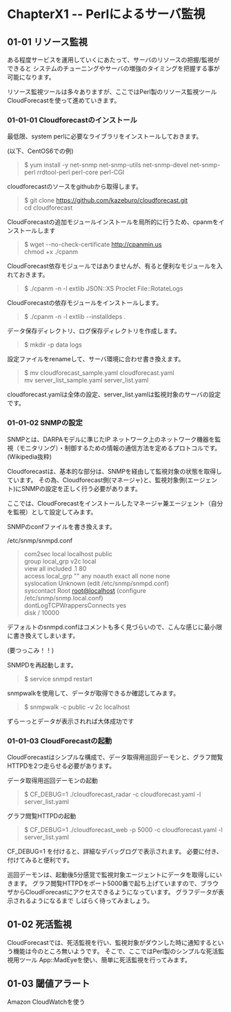 ChapterX1 -- Perlによるサーバ監視
===

01-01 リソース監視
---

ある程度サービスを運用していくにあたって、サーバのリソースの把握/監視ができると
システムのチューニングやサーバの増強のタイミングを把握する事が可能になります。

リソース監視ツールは多々ありますが、ここではPerl製のリソース監視ツール
CloudForecastを使って進めていきます。


### 01-01-01 Cloudforecastのインストール

最低限、system perlに必要なライブラリをインストールしておきます。

(以下、CentOS6での例)

  >$ yum install -y net-snmp net-snmp-utils net-snmp-devel net-snmp-perl rrdtool-perl perl-core perl-CGI

cloudforecastのソースをgithubから取得します。

  >$ git clone https://github.com/kazeburo/cloudforecast.git  
  cd cloudforecast
   
CloudForecastの追加モジュールインストールを局所的に行うため、cpanmをインストールします

  >$ wget --no-check-certificate http://cpanmin.us  
  chmod +x ./cpanm

CloudForecast依存モジュールではありませんが、有ると便利なモジュールを入れておきます。

  >$ ./cpanm -n -l extlib JSON::XS Proclet File::RotateLogs

CloudForecastの依存モジュールをインストールします。

  >$ ./cpanm -n -l extlib --installdeps .

データ保存ディレクトリ、ログ保存ディレクトリを作成します。

  >$ mkdir -p data logs

設定ファイルをrenameして、サーバ環境に合わせ書き換えます。

  >$ mv cloudforecast_sample.yaml cloudforecast.yaml  
  mv server_list_sample.yaml server_list.yaml

cloudforecast.yamlは全体の設定、server_list.yamlは監視対象のサーバの設定です。


### 01-01-02 SNMPの設定

SNMPとは、DARPAモデルに準じたIP ネットワーク上のネットワーク機器を監視（モニタリング）・制御するための情報の通信方法を定めるプロトコルです。(Wikipedia抜粋)

Cloudforecastは、基本的な部分は、SNMPを経由して監視対象の状態を取得しています。
その為、Cloudforecast側(マネージャ)と、監視対象側(エージェント)にSNMPの設定を正しく行う必要があります。

ここでは、CloudForecastをインストールしたマネージャ兼エージェント（自分を監視）として設定してみます。

SNMPのconfファイルを書き換えます。

/etc/snmp/snmpd.conf

  >com2sec local localhost public  
group local_grp v2c local  
view    all    included   .1   80    
access local_grp "" any noauth exact all none none  
syslocation Unknown (edit /etc/snmp/snmpd.conf)  
syscontact Root <root@localhost> (configure /etc/snmp/snmp.local.conf)  
dontLogTCPWrappersConnects yes   
disk / 10000  

デフォルトのsnmpd.confはコメントも多く見づらいので、こんな感じに最小限に書き換えてしまいます。

(要つっこみ！！)

SNMPDを再起動します。

  >$ service snmpd restart

snmpwalkを使用して、データが取得できるか確認してみます。

  >$ snmpwalk -c public -v 2c localhost

ずらーっとデータが表示されれば大体成功です



### 01-01-03 CloudForecastの起動

CloudForecastはシンプルな構成で、データ取得用巡回デーモンと、グラフ閲覧HTTPDを2つ走らせる必要があります。

データ取得用巡回デーモンの起動

  >$ CF_DEBUG=1 ./cloudforecast_radar -c cloudforecast.yaml -l server_list.yaml  

グラフ閲覧HTTPDの起動

  >$ CF_DEBUG=1 ./cloudforecast_web -p 5000 -c cloudforecast.yaml -l server_list.yaml

CF_DEBUG=1 を付けると、詳細なデバッグログで表示されます。
必要に付き、付けてみると便利です。

巡回デーモンは、起動後5分感覚で監視対象エージェントにデータを取得しにいきます。
グラフ閲覧HTTPDをポート5000番で起ち上げていますので、ブラウザからCloudForecastにアクセスできるようになっています。
グラフデータが表示されるようになるまで しばらく待ってみましょう。



01-02 死活監視
---

CloudForecastでは、死活監視を行い、監視対象がダウンした時に通知するという機能は今のところ無いようです。
そこで、ここではPerl製のシンプルな死活監視用ツール App::MadEyeを使い、簡単に死活監視を行ってみます。




01-03 閾値アラート
---

Amazon CloudWatchを使う

